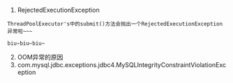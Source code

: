 1. RejectedExecutionException
  ```
  ThreadPoolExecutor's中的submit()方法会抛出一个RejectedExecutionException异常啦~~~

  biu~biu~biu~
  ```
2. OOM异常的原因
3. com.mysql.jdbc.exceptions.jdbc4.MySQLIntegrityConstraintViolationException

